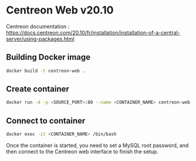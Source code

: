 # Centreon Web v20.10
Centreon documentation : https://docs.centreon.com/20.10/fr/installation/installation-of-a-central-server/using-packages.html

## Building Docker image

```bash
docker build -t centreon-web .
```

## Create container

```bash
docker run -d -p <SOURCE_PORT>:80 --name <CONTAINER_NAME> centreon-web
```

## Connect to container

```bash
docker exec -it <CONTAINER_NAME> /bin/bash
```

Once the container is started, you need to set a MySQL root password, and then connect to the Centreon web interface to finish the setup.
